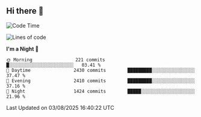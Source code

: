 ## Hi there 👋

<!--
**Wangmerlyn/Wangmerlyn** is a ✨ _special_ ✨ repository because its `README.md` (this file) appears on your GitHub profile.

Here are some ideas to get you started:

- 🔭 I’m currently working on ...
- 🌱 I’m currently learning ...
- 👯 I’m looking to collaborate on ...
- 🤔 I’m looking for help with ...
- 💬 Ask me about ...
- 📫 How to reach me: ...
- 😄 Pronouns: ...
- ⚡ Fun fact: ...
-->
<!--START_SECTION:waka-->
![Code Time](http://img.shields.io/badge/Code%20Time-464%20hrs%2030%20mins-blue)

![Lines of code](https://img.shields.io/badge/From%20Hello%20World%20I%27ve%20Written-41.0%20million%20lines%20of%20code-blue)

**I'm a Night 🦉** 

```text
🌞 Morning                221 commits         █░░░░░░░░░░░░░░░░░░░░░░░░   03.41 % 
🌆 Daytime                2430 commits        █████████░░░░░░░░░░░░░░░░   37.47 % 
🌃 Evening                2410 commits        █████████░░░░░░░░░░░░░░░░   37.16 % 
🌙 Night                  1424 commits        █████░░░░░░░░░░░░░░░░░░░░   21.96 % 
```



 Last Updated on 03/08/2025 16:40:22 UTC
<!--END_SECTION:waka-->
